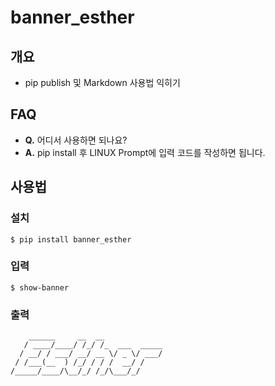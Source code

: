# banner_esther

## **개요**
- pip publish 및 Markdown 사용법 익히기

## **FAQ**
- **Q.** 어디서 사용하면 되나요?
- **A.** pip install 후 LINUX Prompt에 입력 코드를 작성하면 됩니다.


## **사용법**

### 설치
```
$ pip install banner_esther
```

### 입력
```
$ show-banner
```

### 출력
```
    ______     __  __
   / ____/____/ /_/ /_  ___  _____
  / __/ / ___/ __/ __ \/ _ \/ ___/
 / /___(__  ) /_/ / / /  __/ /
/_____/____/\__/_/ /_/\___/_/
```
